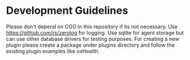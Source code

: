 # Development Guidelines

Please don't depend on CGO in this repository if its not necessary.
Use https://github.com/rs/zerolog for logging.
Use sqlite for agent storage but can use other database drivers for testing purposes.
For creating a new plugin please create a package under plugins directory and follow the existing plugin examples like osHealth.
